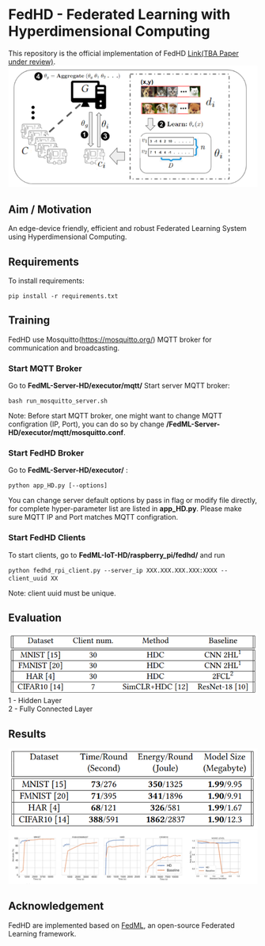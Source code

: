 # FedHD - Federated Learning with Hyperdimensional Computing

This repository is the official implementation of FedHD [Link(TBA Paper under review)](). 
![System_flow](fig/System_flow.PNG)

## Aim / Motivation

An edge-device friendly, efficient and robust Federated Learning System using Hyperdimensional Computing.

## Requirements

To install requirements:

```setup
pip install -r requirements.txt
```

## Training

FedHD use Mosquitto(https://mosquitto.org/) MQTT broker for communication and broadcasting.

### Start MQTT Broker
Go to **FedML-Server-HD/executor/mqtt/**
Start server MQTT broker:
```MQTT Broker
bash run_mosquitto_server.sh
```
Note: Before start MQTT broker, one might want to change MQTT configration (IP, Port), you can do so by change **/FedML-Server-HD/executor/mqtt/mosquitto.conf**.



### Start FedHD Broker
Go to **FedML-Server-HD/executor/** :
```FedHD Server
python app_HD.py [--options]
```
You can change server default options by pass in flag or modify file directly, for complete hyper-parameter list are listed in **app_HD.py**.
Please make sure MQTT IP and Port matches MQTT configration.



### Start FedHD Clients
To start clients, go to **FedML-IoT-HD/raspberry_pi/fedhd/** and run
```FedHD Client
python fedhd_rpi_client.py --server_ip XXX.XXX.XXX.XXX:XXXX --client_uuid XX 
```
Note: client uuid must be unique.


## Evaluation
![Setup](fig/Setup.PNG)\
1 - Hidden Layer\
2 - Fully Connected Layer



## Results
![Measurment](fig/Measurment.PNG)\
![Result](fig/Result.PNG)





## Acknowledgement
FedHD are implemented based on [FedML](https://fedml.ai/), an open-source Federated Learning framework.







